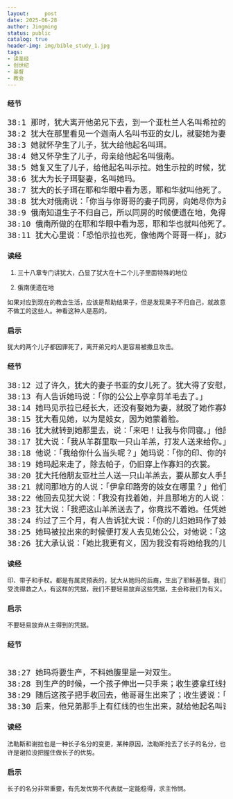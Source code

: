 ```yaml
---
layout:     post
date: 2025-06-28
author: Jingming
status: public
catalog: true
header-img: img/bible_study_1.jpg
tags:
- 读圣经
- 创世纪
- 基督
- 教会
---
```


### 经节
<pre style="font-size: 18px;">
38:1 那时，犹大离开他弟兄下去，到一个亚杜兰人名叫希拉的家里去。
38:2 犹大在那里看见一个迦南人名叫书亚的女儿，就娶她为妻，与她同房，
38:3 她就怀孕生了儿子，犹大给他起名叫珥。
38:4 她又怀孕生了儿子，母亲给他起名叫俄南。
38:5 她复又生了儿子，给他起名叫示拉。她生示拉的时候，犹大正在基悉。
38:6 犹大为长子珥娶妻，名叫她玛。
38:7 犹大的长子珥在耶和华眼中看为恶，耶和华就叫他死了。
38:8 犹大对俄南说：「你当与你哥哥的妻子同房，向她尽你为弟的本分，为你哥哥生子立后。」
38:9 俄南知道生子不归自己，所以同房的时候便遗在地，免得给他哥哥留后。
38:10 俄南所做的在耶和华眼中看为恶，耶和华也就叫他死了。
38:11 犹大心里说：「恐怕示拉也死，像他两个哥哥一样」，就对他儿妇她玛说：「你去，在你父亲家里守寡，等我儿子示拉长大。」她玛就回去，住在她父亲家里。
</pre>

### 读经

1. 三十八章专门讲犹大，凸显了犹大在十二个儿子里面特殊的地位

2. 俄南便遗在地

如果对应到现在的教会生活，应该是帮助结果子，但是发现果子不归自己，就故意不做工的这些人。神看这种人是恶的。

### 启示

犹大的两个儿子都因罪死了，离开弟兄的人更容易被撒旦攻击。

### 经节
<pre style="font-size: 18px;">
38:12 过了许久，犹大的妻子书亚的女儿死了。犹大得了安慰，就和他朋友亚杜兰人希拉上亭拿去，到他剪羊毛的人那里。
38:13 有人告诉她玛说：「你的公公上亭拿剪羊毛去了。」
38:14 她玛见示拉已经长大，还没有娶她为妻，就脱了她作寡妇的衣裳，用帕子蒙着脸，又遮住身体，坐在亭拿路上的伊拿印城门口。
38:15 犹大看见她，以为是妓女，因为她蒙着脸。
38:16 犹大就转到她那里去，说：「来吧！让我与你同寝。」他原不知道是他的儿妇。她玛说：「你要与我同寝，把什么给我呢？」
38:17 犹大说：「我从羊群里取一只山羊羔，打发人送来给你。」她玛说：「在未送以先，你愿意给我一个当头吗？」
38:18 他说：「我给你什么当头呢？」她玛说：「你的印、你的带子，和你手里的杖。」犹大就给了她，与她同寝，她就从犹大怀了孕。
38:19 她玛起来走了，除去帕子，仍旧穿上作寡妇的衣裳。
38:20 犹大托他朋友亚杜兰人送一只山羊羔去，要从那女人手里取回当头来，却找不着她，
38:21 就问那地方的人说：「伊拿印路旁的妓女在哪里？」他们说：「这里并没有妓女。」
38:22 他回去见犹大说：「我没有找着她，并且那地方的人说：『这里没有妓女。』」
38:23 犹大说：「我把这山羊羔送去了，你竟找不着她。任凭她拿去吧，免得我们被羞辱。」
38:24 约过了三个月，有人告诉犹大说：「你的儿妇她玛作了妓女，且因行淫有了身孕。」犹大说：「拉出她来，把她烧了！」
38:25 她玛被拉出来的时候便打发人去见她公公，对他说：「这些东西是谁的，我就是从谁怀的孕。请你认一认，这印和带子并杖都是谁的？」
38:26 犹大承认说：「她比我更有义，因为我没有将她给我的儿子示拉。」从此犹大不再与她同寝了。
</pre>
### 读经

印、带子和手杖。都是有属灵预表的，犹大从她玛的后裔，生出了耶稣基督。我们受洗得救之人，有这样的凭据，我们不要轻易放弃这些凭据，主会称我们为有义。

### 启示

不要轻易放弃从主得到的凭据。

### 经节
<pre style="font-size: 18px;">

38:27 她玛将要生产，不料她腹里是一对双生。
38:28 到生产的时候，一个孩子伸出一只手来；收生婆拿红线拴在他手上，说：「这是头生的。」
38:29 随后这孩子把手收回去，他哥哥生出来了；收生婆说：「你为什么抢着来呢？」因此给他起名叫法勒斯。
38:30 后来，他兄弟那手上有红线的也生出来，就给他起名叫谢拉。
</pre>

### 读经

法勒斯和谢拉也是一种长子名分的变更，某种原因，法勒斯抢去了长子的名分，也许是谢拉没把握住做长子的优势。

### 启示

长子的名分非常重要，有先发优势不代表就一定能稳得，求主怜悯。
